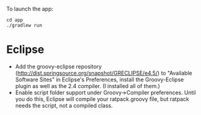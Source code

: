 To launch the app:
```language-bash
cd app
./gradlew run
```

# Eclipse

- Add the groovy-eclipse repository (http://dist.springsource.org/snapshot/GRECLIPSE/e4.5/) to "Available Software Sites" in Eclipse's Preferences, install the Groovy-Eclipse plugin as well as the 2.4 compiler. (I installed all of them.) 
- Enable script folder support under Groovy->Compiler preferences. Until you do this, Eclipse will compile your ratpack.groovy file, but ratpack needs the script, not a compiled class.
